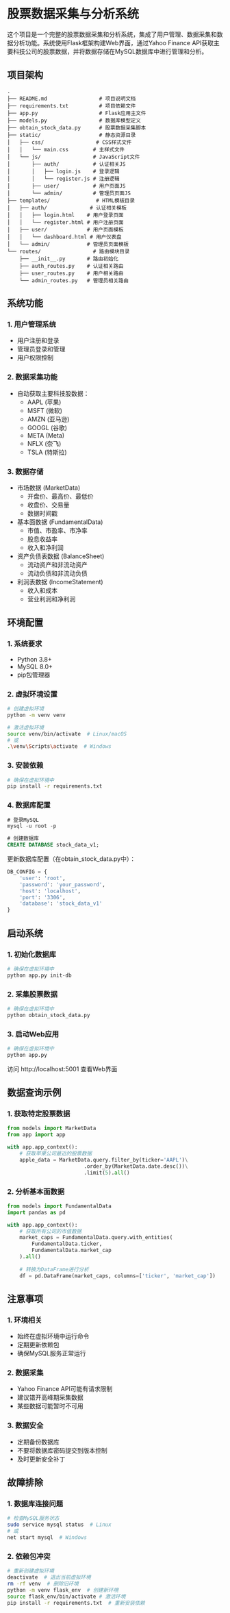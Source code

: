 # 股票数据采集与分析系统

这个项目是一个完整的股票数据采集和分析系统，集成了用户管理、数据采集和数据分析功能。系统使用Flask框架构建Web界面，通过Yahoo Finance API获取主要科技公司的股票数据，并将数据存储在MySQL数据库中进行管理和分析。

## 项目架构

```
.
├── README.md                 # 项目说明文档
├── requirements.txt          # 项目依赖文件
├── app.py                    # Flask应用主文件
├── models.py                 # 数据库模型定义
├── obtain_stock_data.py      # 股票数据采集脚本
├── static/                   # 静态资源目录
│   ├── css/                 # CSS样式文件
│   │   └── main.css        # 主样式文件
│   └── js/                 # JavaScript文件
│       ├── auth/           # 认证相关JS
│       │   ├── login.js    # 登录逻辑
│       │   └── register.js # 注册逻辑
│       ├── user/           # 用户页面JS
│       └── admin/          # 管理员页面JS
├── templates/               # HTML模板目录
│   ├── auth/              # 认证相关模板
│   │   ├── login.html    # 用户登录页面
│   │   └── register.html # 用户注册页面
│   ├── user/             # 用户页面模板
│   │   └── dashboard.html # 用户仪表盘
│   └── admin/            # 管理员页面模板
└── routes/                 # 路由模块目录
    ├── __init__.py       # 路由初始化
    ├── auth_routes.py    # 认证相关路由
    ├── user_routes.py    # 用户相关路由
    └── admin_routes.py   # 管理员相关路由
```

## 系统功能

### 1. 用户管理系统
- 用户注册和登录
- 管理员登录和管理
- 用户权限控制

### 2. 数据采集功能
- 自动获取主要科技股数据：
  - AAPL (苹果)
  - MSFT (微软)
  - AMZN (亚马逊)
  - GOOGL (谷歌)
  - META (Meta)
  - NFLX (奈飞)
  - TSLA (特斯拉)

### 3. 数据存储
- 市场数据 (MarketData)
  - 开盘价、最高价、最低价
  - 收盘价、交易量
  - 数据时间戳
- 基本面数据 (FundamentalData)
  - 市值、市盈率、市净率
  - 股息收益率
  - 收入和净利润
- 资产负债表数据 (BalanceSheet)
  - 流动资产和非流动资产
  - 流动负债和非流动负债
- 利润表数据 (IncomeStatement)
  - 收入和成本
  - 营业利润和净利润

## 环境配置

### 1. 系统要求
- Python 3.8+
- MySQL 8.0+
- pip包管理器

### 2. 虚拟环境设置
```bash
# 创建虚拟环境
python -m venv venv

# 激活虚拟环境
source venv/bin/activate  # Linux/macOS
# 或
.\venv\Scripts\activate  # Windows
```

### 3. 安装依赖
```bash
# 确保在虚拟环境中
pip install -r requirements.txt
```

### 4. 数据库配置
```sql
# 登录MySQL
mysql -u root -p

# 创建数据库
CREATE DATABASE stock_data_v1;
```

更新数据库配置（在obtain_stock_data.py中）：
```python
DB_CONFIG = {
    'user': 'root',
    'password': 'your_password',
    'host': 'localhost',
    'port': '3306',
    'database': 'stock_data_v1'
}
```

## 启动系统

### 1. 初始化数据库
```bash
# 确保在虚拟环境中
python app.py init-db
```

### 2. 采集股票数据
```bash
# 确保在虚拟环境中
python obtain_stock_data.py
```

### 3. 启动Web应用
```bash
# 确保在虚拟环境中
python app.py
```

访问 http://localhost:5001 查看Web界面

## 数据查询示例

### 1. 获取特定股票数据
```python
from models import MarketData
from app import app

with app.app_context():
    # 获取苹果公司最近的股票数据
    apple_data = MarketData.query.filter_by(ticker='AAPL')\
                         .order_by(MarketData.date.desc())\
                         .limit(5).all()
```

### 2. 分析基本面数据
```python
from models import FundamentalData
import pandas as pd

with app.app_context():
    # 获取所有公司的市值数据
    market_caps = FundamentalData.query.with_entities(
        FundamentalData.ticker,
        FundamentalData.market_cap
    ).all()
    
    # 转换为DataFrame进行分析
    df = pd.DataFrame(market_caps, columns=['ticker', 'market_cap'])
```

## 注意事项

### 1. 环境相关
- 始终在虚拟环境中运行命令
- 定期更新依赖包
- 确保MySQL服务正常运行

### 2. 数据采集
- Yahoo Finance API可能有请求限制
- 建议错开高峰期采集数据
- 某些数据可能暂时不可用

### 3. 数据安全
- 定期备份数据库
- 不要将数据库密码提交到版本控制
- 及时更新安全补丁

## 故障排除

### 1. 数据库连接问题
```bash
# 检查MySQL服务状态
sudo service mysql status  # Linux
# 或
net start mysql  # Windows
```

### 2. 依赖包冲突
```bash
# 重新创建虚拟环境
deactivate  # 退出当前虚拟环境
rm -rf venv  # 删除旧环境
python -m venv flask_env  # 创建新环境
source flask_env/bin/activate # 激活环境
pip install -r requirements.txt  # 重新安装依赖
```